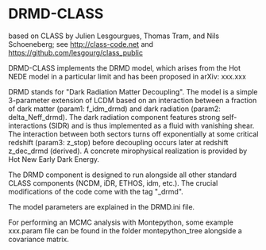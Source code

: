DRMD-CLASS
==============================================
based on CLASS by Julien Lesgourgues, Thomas Tram, and Nils Schoeneberg; see http://class-code.net and https://github.com/lesgourg/class_public


DRMD-CLASS implements the DRMD model, which arises from the Hot NEDE model in a particular limit and has been proposed in arXiv: xxx.xxx 

DRMD stands for "Dark Radiation Matter Decoupling". The model is a simple 3-parameter extension of LCDM based on an interaction between a fraction of dark matter (param1: f_idm_drmd) and dark radiation (param2: delta_Neff_drmd). The dark radiation component features strong self-interactions (SIDR) and is thus implemented as a fluid with vanishing shear. The interaction between both sectors turns off exponentially at some critical redshift (param3: z_stop) before decoupling occurs later at redshift z_dec_drmd (derived). A concrete mirophysical realization is provided by Hot New Early Dark Energy.    


The DRMD component is designed to run alongside all other standard CLASS components (NCDM, iDR, ETHOS, idm, etc.). The crucial modifications of the code come with the tag "_drmd".

The model parameters are explained in the DRMD.ini file.   

For performing an MCMC analysis with Montepython, some example xxx.param file can be found in the folder montepython_tree alongside a covariance matrix. 

